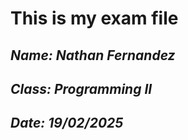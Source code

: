 # **This is my exam file**
## *Name: Nathan Fernandez*
## *Class: Programming II*
## *Date: 19/02/2025*